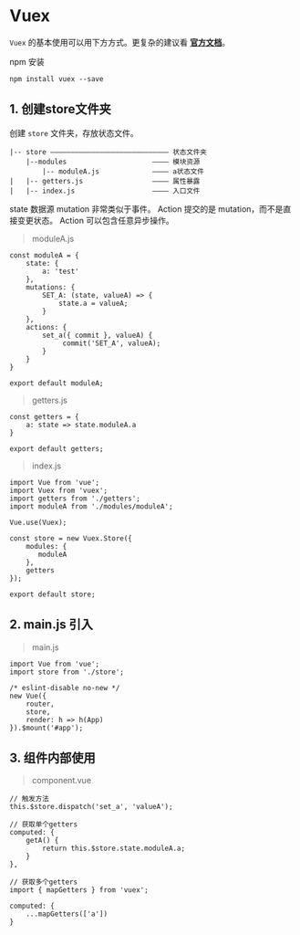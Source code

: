 # Vuex

`Vuex` 的基本使用可以用下方方式。更复杂的建议看 **[官方文档](https://vuex.vuejs.org/zh/)**。

npm 安装

`npm install vuex --save`

## 1. 创建store文件夹

创建 `store` 文件夹，存放状态文件。

```
|-- store ————————————————————————————— 状态文件夹
    |--modules                     ———— 模块资源
        |-- moduleA.js             ———— a状态文件                         
|   |-- getters.js                 ———— 属性暴露  
|   |-- index.js                   ———— 入口文件
```

state 数据源
mutation 非常类似于事件。
Action 提交的是 mutation，而不是直接变更状态。
Action 可以包含任意异步操作。


> moduleA.js

```
const moduleA = {
    state: {
        a: 'test'
    },
    mutations: {
        SET_A: (state, valueA) => {
            state.a = valueA;
        }
    },
    actions: {
        set_a({ commit }, valueA) {
             commit('SET_A', valueA);
        }
    }
}

export default moduleA;
```

> getters.js

```
const getters = {
    a: state => state.moduleA.a
}

export default getters;
```

> index.js

```
import Vue from 'vue';
import Vuex from 'vuex';
import getters from './getters';
import moduleA from './modules/moduleA';

Vue.use(Vuex);

const store = new Vuex.Store({
    modules: {
       moduleA
    },
    getters
});

export default store;
```

## 2. main.js 引入

> main.js

```
import Vue from 'vue';
import store from './store';

/* eslint-disable no-new */
new Vue({
    router,
    store,
    render: h => h(App)
}).$mount('#app');
```

## 3. 组件内部使用

> component.vue

```
// 触发方法
this.$store.dispatch('set_a', 'valueA');

// 获取单个getters
computed: {
    getA() {  
        return this.$store.state.moduleA.a;
    }
},

// 获取多个getters
import { mapGetters } from 'vuex';

computed: {
    ...mapGetters(['a'])
}
```
